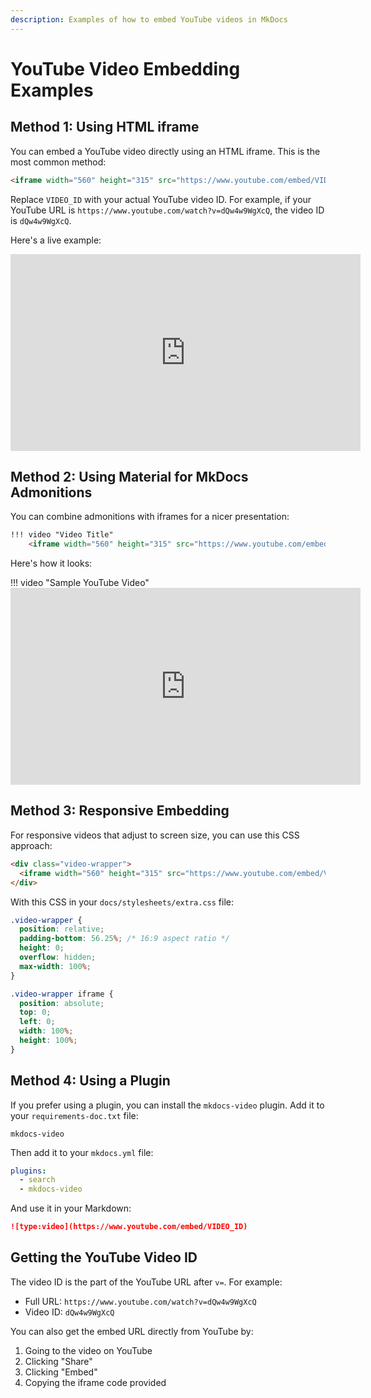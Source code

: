 ```yaml
---
description: Examples of how to embed YouTube videos in MkDocs
---
```


# YouTube Video Embedding Examples

## Method 1: Using HTML iframe

You can embed a YouTube video directly using an HTML iframe. This is the most common method:

```html
<iframe width="560" height="315" src="https://www.youtube.com/embed/VIDEO_ID" title="YouTube video player" frameborder="0" allow="accelerometer; autoplay; clipboard-write; encrypted-media; gyroscope; picture-in-picture" allowfullscreen></iframe>
```

Replace `VIDEO_ID` with your actual YouTube video ID. For example, if your YouTube URL is `https://www.youtube.com/watch?v=dQw4w9WgXcQ`, the video ID is `dQw4w9WgXcQ`.

Here's a live example:

<iframe width="560" height="315" src="https://www.youtube.com/embed/dQw4w9WgXcQ" title="YouTube video player" frameborder="0" allow="accelerometer; autoplay; clipboard-write; encrypted-media; gyroscope; picture-in-picture" allowfullscreen></iframe>

## Method 2: Using Material for MkDocs Admonitions

You can combine admonitions with iframes for a nicer presentation:

```markdown
!!! video "Video Title"
    <iframe width="560" height="315" src="https://www.youtube.com/embed/VIDEO_ID" title="YouTube video player" frameborder="0" allow="accelerometer; autoplay; clipboard-write; encrypted-media; gyroscope; picture-in-picture" allowfullscreen></iframe>
```

Here's how it looks:

!!! video "Sample YouTube Video"
    <iframe width="560" height="315" src="https://www.youtube.com/embed/dQw4w9WgXcQ" title="YouTube video player" frameborder="0" allow="accelerometer; autoplay; clipboard-write; encrypted-media; gyroscope; picture-in-picture" allowfullscreen></iframe>

## Method 3: Responsive Embedding

For responsive videos that adjust to screen size, you can use this CSS approach:

```html
<div class="video-wrapper">
  <iframe width="560" height="315" src="https://www.youtube.com/embed/VIDEO_ID" frameborder="0" allow="accelerometer; autoplay; clipboard-write; encrypted-media; gyroscope; picture-in-picture" allowfullscreen></iframe>
</div>
```

With this CSS in your `docs/stylesheets/extra.css` file:

```css
.video-wrapper {
  position: relative;
  padding-bottom: 56.25%; /* 16:9 aspect ratio */
  height: 0;
  overflow: hidden;
  max-width: 100%;
}

.video-wrapper iframe {
  position: absolute;
  top: 0;
  left: 0;
  width: 100%;
  height: 100%;
}
```

## Method 4: Using a Plugin

If you prefer using a plugin, you can install the `mkdocs-video` plugin. Add it to your `requirements-doc.txt` file:

```
mkdocs-video
```

Then add it to your `mkdocs.yml` file:

```yaml
plugins:
  - search
  - mkdocs-video
```

And use it in your Markdown:

```markdown
![type:video](https://www.youtube.com/embed/VIDEO_ID)
```

## Getting the YouTube Video ID

The video ID is the part of the YouTube URL after `v=`. For example:

- Full URL: `https://www.youtube.com/watch?v=dQw4w9WgXcQ`
- Video ID: `dQw4w9WgXcQ`

You can also get the embed URL directly from YouTube by:
1. Going to the video on YouTube
2. Clicking "Share"
3. Clicking "Embed"
4. Copying the iframe code provided 